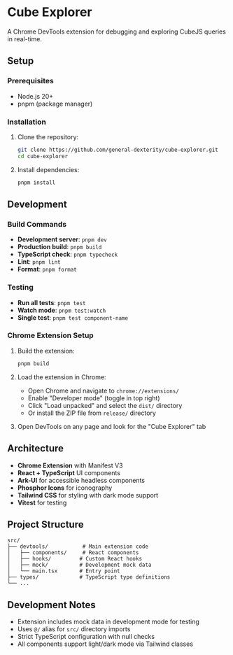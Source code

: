 # Cube Explorer

A Chrome DevTools extension for debugging and exploring CubeJS queries in real-time.

## Setup

### Prerequisites

- Node.js 20+ 
- pnpm (package manager)

### Installation

1. Clone the repository:
   ```bash
   git clone https://github.com/general-dexterity/cube-explorer.git
   cd cube-explorer
   ```

2. Install dependencies:
   ```bash
   pnpm install
   ```

## Development

### Build Commands

- **Development server**: `pnpm dev`
- **Production build**: `pnpm build` 
- **TypeScript check**: `pnpm typecheck`
- **Lint**: `pnpm lint`
- **Format**: `pnpm format`

### Testing

- **Run all tests**: `pnpm test`
- **Watch mode**: `pnpm test:watch` 
- **Single test**: `pnpm test component-name`

### Chrome Extension Setup

1. Build the extension:
   ```bash
   pnpm build
   ```

2. Load the extension in Chrome:
   - Open Chrome and navigate to `chrome://extensions/`
   - Enable "Developer mode" (toggle in top right)
   - Click "Load unpacked" and select the `dist/` directory
   - Or install the ZIP file from `release/` directory

3. Open DevTools on any page and look for the "Cube Explorer" tab

## Architecture

- **Chrome Extension** with Manifest V3
- **React + TypeScript** UI components
- **Ark-UI** for accessible headless components  
- **Phosphor Icons** for iconography
- **Tailwind CSS** for styling with dark mode support
- **Vitest** for testing

## Project Structure

```
src/
├── devtools/           # Main extension code
│   ├── components/     # React components
│   ├── hooks/         # Custom React hooks
│   ├── mock/          # Development mock data
│   └── main.tsx       # Entry point
├── types/             # TypeScript type definitions
└── ...
```

## Development Notes

- Extension includes mock data in development mode for testing
- Uses `@/` alias for `src/` directory imports
- Strict TypeScript configuration with null checks
- All components support light/dark mode via Tailwind classes
